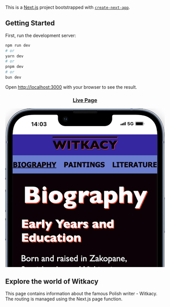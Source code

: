 This is a [Next.js](https://nextjs.org/) project bootstrapped with [`create-next-app`](https://github.com/vercel/next.js/tree/canary/packages/create-next-app).

## Getting Started

First, run the development server:

```bash
npm run dev
# or
yarn dev
# or
pnpm dev
# or
bun dev
```

Open [http://localhost:3000](http://localhost:3000) with your browser to see the result.

<h3 align="center"><a href="https://pmd-portfolio.netlify.app">Live Page</a></h3>

<div>
  <img src="https://raw.githubusercontent.com/ptrmad/witkacyNEXT/main/WtkcScreen.png" alt="Witkacy Page Screenshot" width="800px" height="auto" />
</div>

## Explore the world of Witkacy

This page contains information about the famous Polish writer - Witkacy. The routing is managed using the Next.js page function.
